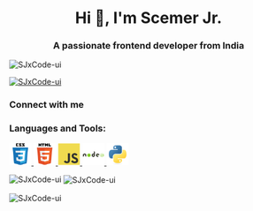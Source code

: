<h1 align="center">Hi 👋, I'm Scemer Jr.</h1>
<h3 align="center">A passionate frontend developer from India</h3>

<p align="left"> <img src="https://komarev.com/ghpvc/?username=SJxCode-ui
&label=Profile%20views&color=0e75b6&style=flat" alt="SJxCode-ui
" /> </p>

<p align="left"> <a href="https://github.com/ryo-ma/github-profile-trophy"><img src="https://github-profile-trophy.vercel.app/?username=SJxCode-ui
" alt="SJxCode-ui
" /></a> </p>

<h3 align="left">Connect with me</h3>
<p align="left">
</p>

<h3 align="left">Languages and Tools:</h3>
<p align="left"> <a href="https://www.w3schools.com/css/" target="_blank" rel="noreferrer"> <img src="https://raw.githubusercontent.com/devicons/devicon/master/icons/css3/css3-original-wordmark.svg" alt="css3" width="40" height="40"/> </a> <a href="https://www.w3.org/html/" target="_blank" rel="noreferrer"> <img src="https://raw.githubusercontent.com/devicons/devicon/master/icons/html5/html5-original-wordmark.svg" alt="html5" width="40" height="40"/> </a> <a href="https://developer.mozilla.org/en-US/docs/Web/JavaScript" target="_blank" rel="noreferrer"> <img src="https://raw.githubusercontent.com/devicons/devicon/master/icons/javascript/javascript-original.svg" alt="javascript" width="40" height="40"/> </a> <a href="https://nodejs.org" target="_blank" rel="noreferrer"> <img src="https://raw.githubusercontent.com/devicons/devicon/master/icons/nodejs/nodejs-original-wordmark.svg" alt="nodejs" width="40" height="40"/> </a> <a href="https://www.python.org" target="_blank" rel="noreferrer"> <img src="https://raw.githubusercontent.com/devicons/devicon/master/icons/python/python-original.svg" alt="python" width="40" height="40"/> </a> </p>

<p><img align="left" src="https://github-readme-stats.vercel.app/api/top-langs?username=SJxCode-ui
&show_icons=true&locale=en&layout=compact" alt="SJxCode-ui
" /></p>

<p>&nbsp;<img align="center" src="https://github-readme-stats.vercel.app/api?username=SJxCode-ui
&show_icons=true&locale=en" alt="SJxCode-ui
" /></p>

<p><img align="center" src="https://github-readme-streak-stats.herokuapp.com/?user=SJxCode-ui
&" alt="SJxCode-ui
" /></p>
